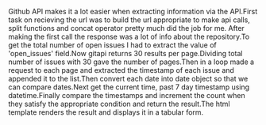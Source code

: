 Github API makes it a lot easier when extracting information via the API.First task on recieving the url was to build the url appropriate to make api calls, split functions and concat operator pretty much did the job for me.
After making the first call the response was a lot of info about the repository.To get the total number of open issues I had to extract the value of 'open_issues' field.Now gitapi returns 30 results per page.Dividing total number of issues with 30 gave the number of pages.Then in a loop made a request to each page and extracted the timestamp of each issue and appended it to the list.Then convert each date into date object so that we can compare dates.Next get the current time, past 7 day timestamp using datetime.Finally compare the timestamps and  increment the count when they satisfy the appropriate condition and return the result.The html template renders the result and displays it in a tabular form. 
